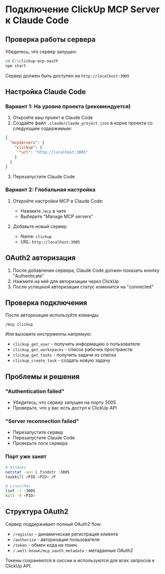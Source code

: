 # Подключение ClickUp MCP Server к Claude Code

## Проверка работы сервера

Убедитесь, что сервер запущен:
```bash
cd C:\clickup-mcp-oauth
npm start
```

Сервер должен быть доступен на `http://localhost:3005`

## Настройка Claude Code

### Вариант 1: На уровне проекта (рекомендуется)

1. Откройте ваш проект в Claude Code
2. Создайте файл `.claude/claude_project.json` в корне проекта со следующим содержимым:

```json
{
  "mcpServers": {
    "clickup": {
      "url": "http://localhost:3005"
    }
  }
}
```

3. Перезапустите Claude Code

### Вариант 2: Глобальная настройка

1. Откройте настройки MCP в Claude Code:
   - Нажмите `/mcp` в чате
   - Выберите "Manage MCP servers"

2. Добавьте новый сервер:
   - Name: `clickup`
   - URL: `http://localhost:3005`

## OAuth2 авторизация

1. После добавления сервера, Claude Code должен показать кнопку "Authenticate"
2. Нажмите на неё для авторизации через ClickUp
3. После успешной авторизации статус изменится на "connected"

## Проверка подключения

После авторизации используйте команды:

```
/mcp clickup
```

Или вызовите инструменты напрямую:
- `clickup_get_user` - получить информацию о пользователе
- `clickup_get_workspaces` - список рабочих пространств
- `clickup_get_tasks` - получить задачи из списка
- `clickup_create_task` - создать новую задачу

## Проблемы и решения

### "Authentication failed"
- Убедитесь, что сервер запущен на порту 3005
- Проверьте, что у вас есть доступ к ClickUp API

### "Server reconnection failed"
- Перезапустите сервер
- Перезапустите Claude Code
- Проверьте логи сервера

### Порт уже занят
```bash
# Windows
netstat -ano | findstr :3005
taskkill /PID <PID> /F

# Linux/Mac
lsof -i :3005
kill -9 <PID>
```

## Структура OAuth2

Сервер поддерживает полный OAuth2 flow:
- `/register` - динамическая регистрация клиента
- `/authorize` - авторизация пользователя
- `/token` - обмен кода на токен
- `/.well-known/mcp_oauth_metadata` - метаданные OAuth2

Токены сохраняются в сессии и используются для всех запросов к ClickUp API.